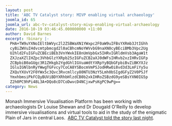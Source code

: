 ```yaml
---
layout: post
title: 'ABC TV Catalyst story: MIVP enabling virtual archaeology'
joomla_id: 65
joomla_url: abc-tv-catalyst-story-mivp-enabling-virtual-archaeology
date: 2016-10-19 03:46:45.000000000 +11:00
author: David Barnes
excerpt: !binary |-
  PHA+TW9uYXNoIEltbWVyc2l2ZSBWaXN1YWxpc2F0aW9uIFBsYXRmb3JtIGhh
  cyBiZWVuIHdvcmtpbmcgd2l0aCBhcmNoYWVvbG9naXN0cyBEciBMb3Vpc2Ug
  U2hld2FuIGFuZCBEciBEb3VnYWxkIE8nUmVpbGx5IHRvIGRldmVsb3AgaW1t
  ZXJzaXZlIHZpc3VhbGlzYXRpb25zIGFuZCB2aXJ0dWFsIHRvb2xzIHRvIGFp
  ZCBpbiB0aGUgc3R1ZHkgb2YgdGhlIGVuaWdtYXRpYyBQbGFpbiBvZiBKYXJz
  IGluIGNlbnRyYWwgTGFvcy7CoCA8YSBocmVmPSJodHRwOi8vd3d3LmFiYy5u
  ZXQuYXUvY2F0YWx5c3Qvc3Rvcmllcy80NTU3NzY5Lmh0bSIgdGFyZ2V0PSJf
  YmxhbmsiPkFCQyBUViBDYXRhbHlzdCB0b2xkIHRoZSBzdG9yeSBsYXN0IG5p
  Z2h0PC9hPi48L3A+DQo8cD7CoDwvcD4NCjxwPsKgPC9wPg==
category: News
---
```

<p>Monash Immersive Visualisation Platform has been working with archaeologists Dr Louise Shewan and Dr Dougald O'Reilly to develop immersive visualisations and virtual tools to aid in the study of the enigmatic Plain of Jars in central Laos.  <a href="http://www.abc.net.au/catalyst/stories/4557769.htm" target="_blank">ABC TV Catalyst told the story last night</a>.</p>
<p> </p>
<p> </p>
